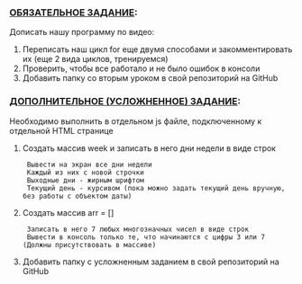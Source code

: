 ### [ОБЯЗАТЕЛЬНОЕ ЗАДАНИЕ](index.html): ###

Дописать нашу программу по видео:

1) Переписать наш цикл for еще двумя способами и закомментировать их (еще 2 вида циклов, тренируемся)
2) Проверить, чтобы все работало и не было ошибок в консоли
3) Добавить папку со вторым уроком в свой репозиторий на GitHub

### [ДОПОЛНИТЕЛЬНОЕ (УСЛОЖНЕННОЕ) ЗАДАНИЕ](L2-hard/L2-hard.html): ###

Необходимо выполнить в отдельном js файле, подключенному к отдельной HTML странице

1) Создать массив week и записать в него дни недели в виде строк

        Вывести на экран все дни недели
        Каждый из них с новой строчки
        Выходные дни - жирным шрифтом
        Текущий день - курсивом (пока можно задать текущий день вручную, без работы с объектом даты)

2) Создать массив arr = []

        Записать в него 7 любых многозначных чисел в виде строк
        Вывести в консоль только те, что начинаются с цифры 3 или 7 (Должны присутствовать в массиве)

3) Добавить папку с усложненным заданием в свой репозиторий на GitHub